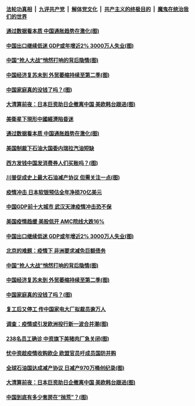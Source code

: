 

####  [法轮功真相](../../../../basic/blob/master/README.md?t=04141401) &nbsp;|&nbsp; [九评共产党](../../../../9ping.md/blob/master/README.md?t=04141401) &nbsp;|&nbsp; [解体党文化](../../../../jtdwh.md/blob/master/README.md?t=04141401)  &nbsp;|&nbsp; [共产主义的终极目的](../../../../gczydzjmd.md/blob/master/README.md?t=04141401) &nbsp;|&nbsp; [魔鬼在统治我们的世界](../../../../mgztzwmdsj.md/blob/master/README.md?t=04141401) 

#### [通过数据看本质 中国通胀趋势在激化(图)](../pages/p5/929703.md?t=04141401) 

#### [中国出口继续低迷 GDP或年增近2% 3000万人失业(图)](../pages/p5/929657.md?t=04141401) 

#### [中国“抢人大战”悄然打响的背后隐情(图)](../pages/p5/929654.md?t=04141401) 

#### [中国经济复苏未到 外贸萎缩持续至第二季(图)](../pages/p5/929637.md?t=04141401) 

#### [中国家庭真的没钱了吗？(图)](../pages/p5/929594.md?t=04141401) 

#### [大清算前夜：日本巨资助日企撤离中国 美欧韩台跟进(图)](../pages/p5/929601.md?t=04141401) 

#### [美衛星下現形中國經濟陷昏迷](../pages/p5/929724.md?t=04141401) 

#### [通过数据看本质 中国通胀趋势在激化(图)](../pages/p5/929703.md?t=04141401) 

#### [美国制裁下石油大国委内瑞拉汽油短缺](../pages/p5/929718.md?t=04141401) 

#### [西方发钱中国发消费券人们买账吗？(图)](../pages/p5/929711.md?t=04141401) 

#### [川普促成史上最大石油减产协议 但需关注一点(图)](../pages/p5/929693.md?t=04141401) 

#### [疫情冲击 日本软银预估全年净损70亿美元](../pages/p5/929678.md?t=04141401) 

#### [中国GDP前十大城市 武汉天津疫情冲击恐不保](../pages/p5/929665.md?t=04141401) 

#### [美国疫情趋缓 美股低开 AMC院线大跌16%](../pages/p5/929664.md?t=04141401) 

#### [中国出口继续低迷 GDP或年增近2% 3000万人失业(图)](../pages/p5/929657.md?t=04141401) 

#### [北京的难题：疫情下 非洲要求减免巨额债务](../pages/p5/929656.md?t=04141401) 

#### [中国“抢人大战”悄然打响的背后隐情(图)](../pages/p5/929654.md?t=04141401) 

#### [中国经济复苏未到 外贸萎缩持续至第二季(图)](../pages/p5/929637.md?t=04141401) 

#### [中国家庭真的没钱了吗？(图)](../pages/p5/929594.md?t=04141401) 

#### [复工后又停工 传中国家电大厂拟裁员逾万人](../pages/p5/929649.md?t=04141401) 

#### [调查：疫情或引发欧洲投行新一波合并潮(图)](../pages/p5/929640.md?t=04141401) 

#### [238名员工确诊 中资旗下美猪肉厂急关闭(图)](../pages/p5/929635.md?t=04141401) 

#### [忧中资趁疫情收购欧企 欧盟官员吁成员国防并购](../pages/p5/929629.md?t=04141401) 

#### [全球石油国达成减产协议 日减产970万桶创纪录(图)](../pages/p5/929611.md?t=04141401) 

#### [大清算前夜：日本巨资助日企撤离中国 美欧韩台跟进(图)](../pages/p5/929601.md?t=04141401) 

#### [中国到底有多少套房在“抛荒”？(图)](../pages/p5/929591.md?t=04141401) 

